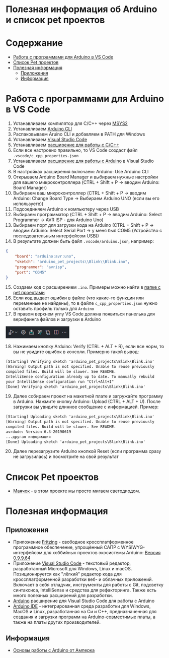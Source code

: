 <h1>Полезная информация об Arduino и список pet проектов</h1>

<h1>Содержание</h1>

- [Работа с программами для Arduino в VS Code](#работа-с-программами-для-arduino-в-vs-code)
- [Список Pet проектов](#список-pet-проектов)
- [Полезная информация](#полезная-информация)
  - [Приложения](#приложения)
  - [Информация](#информация)

# Работа с программами для Arduino в VS Code

1. Устанавливаем компилятор для C/C++ через [MSYS2](https://www.msys2.org/)
2. Устанавливаем [Arduino CLI](https://arduino.github.io/arduino-cli/0.35/installation/)
3. Распаковываем Aruino CLI и добавляем в PATH для Windows
4. Устанавливаем [Visual Studio Code](https://code.visualstudio.com/)
5. Устанавливаем [pасширение для работы с C/C++](https://marketplace.visualstudio.com/items?itemName=ms-vscode.cpptools&ssr=false#review-details)
6. Если все настроено правильно, то VS Code создаст файл `.vscode/c_cpp_properties.json`
7. Устанавливаем [расширение для работы с Arduino](https://marketplace.visualstudio.com/items?itemName=vsciot-vscode.vscode-arduino&ssr=false#review-details) в Visual Studio Code
8. В настройках расширения включаем: Arduino: Use Arduino CLI
9. Открываем Arduino Board Manager и выбираем нужные настройки для вашего микроконтроллера (CTRL + Shift + P -> вводим Arduino: Board Manager)
10. Выбираем ваш микроконтроллер (CTRL + Shift + P -> вводим Arduino: Change Board Type -> Выбираем Arduino UNO (если вы его используете))
11. Подсоединяем Arduino к компьютеру через USB
12. Выбираем программатор (CTRL + Shift + P -> вводим Arduino: Select Programmer -> AVR ISP - для Arduino Uno)
13. Выбираем порт для загрузки кода на Arduino (CTRL + Shift + P -> вводим Arduino: Select Serial Port -> у меня был COM5 (Устройство с последовательным интерфейсом USB))
14. В результате должен быть файл `.vscode/arduino.json`, например:

```json
{
    "board": "arduino:avr:uno",
    "sketch": "arduino_pet_projects\\Blink\\Blink.ino",
    "programmer": "avrisp",
    "port": "COM5"
}
```

15. Создаем код с расширением `.ino`. Примеры можно найти в [папке с pet проектами](../arduino_pet_projects/)
16. Если код выдает ошибки в файле (что какие-то функции или переменные не найдены), то в файле `c_cpp_properties.json` нужно оставить профиль только для `Arduino`
17. В правом верхнем углу VS Code должна появиться панелька для верифаинга файлов и загрузки в Arduino

<img src="../img/Arduino/ArduinoExtensionPanel.png" alt="Панель Arduino"/>

18. Нажимаем кнопку Arduino: Verify (CTRL + ALT + R), если все норм, то вы не увидите ошибок в консоли. Примерно такой вывод:

```
[Starting] Verifying sketch 'arduino_pet_projects\Blink\Blink.ino'
[Warning] Output path is not specified. Unable to reuse previously compiled files. Build will be slower. See README.
IntelliSense configuration already up to date. To manually rebuild your IntelliSense configuration run "Ctrl+Alt+I"
[Done] Verifying sketch 'arduino_pet_projects\Blink\Blink.ino'
```

19. Далее собираем проект на макетной плате и загружайте программу в Arduino. Нажмите кнопку Arduino: Upload (CTRL + ALT + U). После загрузки вы увидите длинное сообщение с информацией. Пример:

```
[Starting] Uploading sketch 'arduino_pet_projects\Blink\Blink.ino'
[Warning] Output path is not specified. Unable to reuse previously compiled files. Build will be slower. See README.
avrdude: Version 6.3-20190619
...другая информация
[Done] Uploading sketch 'arduino_pet_projects\Blink\Blink.ino'
```

20. Далее перезагрузите Arduino кнопкой Reset (если программа сразу не загрузилась) и посмотрите на свой результат

# Список Pet проектов

- [Маячок](../arduino_pet_projects/Blink/) - в этом проекте мы просто мигаем светодиодом.

# Полезная информация
## Приложения

- Приложение [Fritzing](https://fritzing.org/) - свободное кроссплатформенное программное обеспечение, упрощённый САПР с WYSIWYG-интерфейсом для хоббийных проектов экосистемы Arduino: [Версия 0.9.9.64](../files/Fritzing-0.9.9.64.pc-Compiled-Build-main.zip) 
- Приложение [Visual Studio Code](https://code.visualstudio.com/) -  текстовый редактор, разработанный Microsoft для Windows, Linux и macOS. Позиционируется как "лёгкий" редактор кода для кроссплатформенной разработки веб- и облачных приложений. Включает в себя отладчик, инструменты для работы с Git, подсветку синтаксиса, IntelliSense и средства для рефакторинга. Также есть много полезных расширений для разработки.
- [Arduino](https://marketplace.visualstudio.com/items?itemName=vsciot-vscode.vscode-arduino&ssr=false#review-details) расширение для Visual Studio Code для работы с Arduino
- [Arduino IDE](https://www.arduino.cc/en/software) - интегрированная среда разработки для Windows, MacOS и Linux, разработанная на Си и C++, предназначенная для создания и загрузки программ на Arduino-совместимые платы, а также на платы других производителей.

## Информация

- [Основы работы с Arduino от Амперка](http://wiki.amperka.ru/%D0%BA%D0%BE%D0%BD%D1%81%D0%BF%D0%B5%D0%BA%D1%82-arduino)